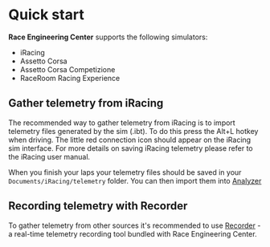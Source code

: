# Quick start

**Race Engineering Center** supports the following simulators:

- iRacing
- Assetto Corsa
- Assetto Corsa Competizione
- RaceRoom Racing Experience

## Gather telemetry from iRacing

The recommended way to gather telemetry from iRacing is to import telemetry files generated by the sim (.ibt). To do this press the Alt+L hotkey when driving. The little red connection icon should appear on the iRacing sim interface. For more details on saving iRacing telemetry please refer to the iRacing user manual. 

When you finish your laps your telemetry files should be saved in your `Documents/iRacing/telemetry` folder. You can then import them into [Analyzer](analyzer/analyzer.md)

## Recording telemetry with Recorder

To gather telemetry from other sources it's recommended to use [Recorder](recorder/recorder.md) - a real-time telemetry recording tool bundled with Race Engineering Center.
